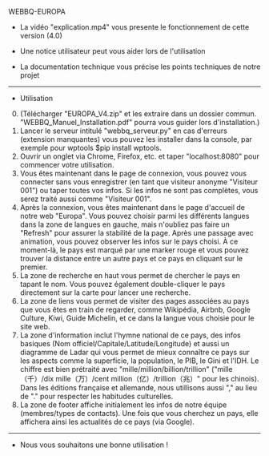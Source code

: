 WEBBQ-EUROPA


 - La vidéo "explication.mp4" vous presente le fonctionnement de cette version (4.0)

 - Une notice utilisateur peut vous aider lors de l'utilisation
 
 - La documentation technique vous précise les points techniques de notre projet
  
  _______________________________________________________________________________________________________________________________

 - Utilisation 
 
  0. (Télécharger "EUROPA_V4.zip" et les extraire dans un dossier commun. "WEBBQ_Manuel_Installation.pdf" pourra vous guider lors d'installation.)
  1. Lancer le serveur intitulé "webbq_serveur.py" en cas d'erreurs (extension manquantes) vous pouvez les installer dans la console, par exemple pour wptools $pip install wptools.
  2. Ouvrir un onglet via Chrome, Firefox, etc. et taper "localhost:8080" pour commencer votre utilisation.
  3. Vous êtes maintenant dans le page de connexion, vous pouvez vous connecter sans vous enregistrer (en tant que visiteur anonyme "Visiteur 001") ou taper toutes vos infos. Si les infos ne sont pas complètes, vous serez traité aussi comme "Visiteur 001".
  4. Après la connexion, vous êtes maintenant dans le page d'accueil de notre web "Europa". Vous pouvez choisir parmi les différents langues dans la zone de langues en gauche, mais n'oubliez pas faire un "Refresh" pour assurer la stabilité de la page. Après une passage avec animation, vous pouvez observer les infos sur le pays choisi. À ce moment-là, le pays est marqué par une marker rouge et vous pouvez trouver la distance entre un autre pays et ce pays en cliquant sur le premier.
  5. La zone de recherche en haut vous permet de chercher le pays en tapant le nom. Vous pouvez également double-cliquer le pays directement sur la carte pour lancer une recherche.
6. La zone de liens vous permet de visiter des pages associées au pays que vous êtes en train de regarder, comme Wikipédia, Airbnb, Google Culture, Kiwi, Guide Michelin, et ce dans la langue vous choisie pour le site web.
  7. La zone d'information inclut l'hymne national de ce pays, des infos basiques (Nom officiel/Capitale/Latitude/Longitude) et aussi un diagramme de Ladar qui vous permet de mieux connaître ce pays sur les aspects comme la superficie, la population, le PIB, le Gini et l'IDH. Le chiffre est bien prétraité avec "mille/million/billion/trillion" ("mille（千）/dix mille（万）/cent million（亿）/trillion（兆）" pour les chinois). Dans les éditions française et allemande, nous utillisons aussi "," au lieu de "." pour respecter les habitudes culturelles.
  8. La zone de footer affiche initialement les infos de notre équipe (membres/types de contacts). Une fois que vous cherchez un pays, elle affichera ainsi les actualités de ce pays (via Google).
   _______________________________________________________________________________________________________________________________
  
  - Nous vous souhaitons une bonne utilisation !

